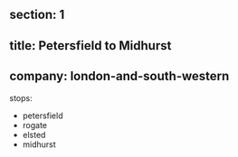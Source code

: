 ﻿section: 1
----
title: Petersfield to Midhurst
----
company: london-and-south-western
----
stops:
- petersfield
- rogate
- elsted
- midhurst
